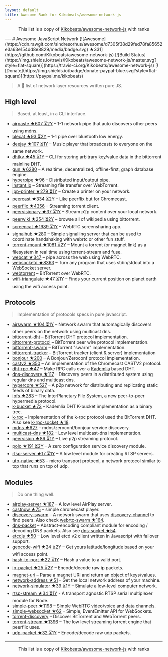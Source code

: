 ```yaml
---
layout: default
title: Awesome Rank for Kikobeats/awesome-network-js
---
```


<p align="center">
	This list is a copy of <a href="https://github.com/Kikobeats/awesome-network-js">Kikobeats/awesome-network-js</a> with ranks
</p>
---
# Awesome JavaScript Network [![Awesome](https://cdn.rawgit.com/sindresorhus/awesome/d7305f38d29fed78fa85652e3a63e154dd8e8829/media/badge.svg) ★331](https://github.com/Kikobeats/awesome-network-js) [![Build Status](https://img.shields.io/travis/Kikobeats/awesome-network-js/master.svg?style=flat-square)](https://travis-ci.org/Kikobeats/awesome-network-js) [![Donate](https://img.shields.io/badge/donate-paypal-blue.svg?style=flat-square)](https://paypal.me/kikobeats)

> A 🎩 list of network layer resources written pure JS.

## High level

> Based, at least, in a CLI interface.

* [airpaste ★607 ⏳2Y](https://github.com/mafintosh/airpaste) – 1-1 network pipe that auto discovers other peers using mdns.
* [blecat ★93 ⏳2Y](https://github.com/mafintosh/blecat) – 1-1 pipe over bluetooth low energy.
* [deejay ★107 ⏳1Y](https://github.com/mafintosh/deejay) – Music player that broadcasts to everyone on the same network.
* [dhtkv ★45 ⏳1Y](https://github.com/maxogden/dhtkv) – CLI for storing arbitrary key/value data in the bittorrent mainline DHT.
* [gun ★6280](https://github.com/amark/gun) – A realtime, decentralized, offline-first, graph database engine.
* [hyperpipe ★96](https://github.com/mafintosh/hyperpipe) – Distributed input/output pipe.
* [instant.io](https://github.com/feross/instant.io) – Streaming file transfer over WebTorrent.
* [ipp-printer ★279 ⏳1Y](https://github.com/watson/ipp-printer) – Create a printer on your network.
* [peercast ★334 ⏳2Y](https://github.com/mafintosh/peercast) – Like peerflix but for Chromecast.
* [peerflix ★4356](https://github.com/mafintosh/peerflix) – Streaming torrent client.
* [peervisionary ★37 ⏳1Y](https://github.com/mafintosh/peervisionary) – Stream p2p content over your local network.
* [peerwiki ★254 ⏳2Y](https://github.com/mafintosh/peerwiki) – browse all of wikipedia using bittorrent.
* [screencat ★1989 ⏳1Y](https://github.com/maxogden/screencat) – WebRTC screensharing app.
* [signalhub ★280](https://github.com/mafintosh/signalhub) – Simple signalling server that can be used to coordinate handshaking with webrtc or other fun stuff.
* [torrent-mount ★1081 ⏳2Y](https://github.com/mafintosh/torrent-mount) – Mount a torrent (or magnet link) as a filesystem in real time using torrent-stream and fuse.
* [webcat ★347](https://github.com/mafintosh/webcat) – pipe across the web using WebRTC.
* [websocketd ★8363](https://github.com/joewalnes/websocketd) – Turn any program that uses stdin/stdout into a WebSocket server.
* [webtorrent](https://github.com/feross/webtorrent) – BitTorrent over WebRTC.
* [wifi-triangulate ★47 ⏳1Y](https://github.com/watson/wifi-triangulate) – Finds your current position on planet earth using the wifi access point.

## Protocols

> Implementation of protocols specs in pure javascript.

* [airswarm ★104 ⏳1Y](https://github.com/mafintosh/airswarm) – Network swarm that automagically discovers other peers on the network using multicast dns.
* [bittorrent-dht](https://github.com/feross/bittorrent-dht) – BitTorrent DHT protocol implementation.
* [bittorrent-protocol](https://github.com/feross/bittorrent-protocol) – BitTorrent peer wire protocol implementation.
* [bittorrent-swarm](https://github.com/feross/bittorrent-swarm) – BitTorrent "swarm" implementation.
* [bittorrent-tracker](https://github.com/feross/bittorrent-tracker) – BitTorrent tracker (client & server) implementation
* [bonjour ★200](https://github.com/watson/bonjour) – A Bonjour/Zeroconf protocol implementation.
* [castv2 ★350](https://github.com/thibauts/node-castv2) – An implementation of the Chromecast CASTV2 protocol.
* [dht-rpc ★47](https://github.com/mafintosh/dht-rpc) – Make RPC calls over a [Kademlia](https://pdos.csail.mit.edu/~petar/papers/maymounkov-kademlia-lncs.pdf) based DHT.
* [dns-discovery ★117](https://github.com/mafintosh/dns-discovery) – Discovery peers in a distributed system using regular dns and multicast dns.
* [hypercore ★527](https://github.com/mafintosh/hypercore) – A p2p network for distributing and replicating static feeds of binary data.
* [ipfs ★283](https://github.com/ipfs/js-ipfs-api) – The InterPlanetary File System, a new peer-to-peer hypermedia protocol.
* [k-bucket ★73](https://github.com/tristanls/k-bucket) – Kademlia DHT K-bucket implementation as a binary tree.
* [k-rpc](https://github.com/mafintosh/k-rpc) – Implementation of the k-rpc protocol used the BitTorrent DHT. Also see [k-rpc-socket ★18](https://github.com/mafintosh/k-rpc-socket).
* [mdns ★627](https://github.com/agnat/node_mdns) – mdns/zeroconf/bonjour service discovery.
* [multicast-dns ★182](https://github.com/mafintosh/multicast-dns) – Low level multicast-dns implementation.
* [peervision ★86 ⏳1Y](https://github.com/mafintosh/peervision) – Live p2p streaming protocol.
* [polo ★191 ⏳2Y](https://github.com/mafintosh/polo) – A zero configuration service discovery module.
* [rtsp-server ★17 ⏳1Y](https://github.com/watson/rtsp-server) – A low level module for creating RTSP servers.
* [utp-native ★53](https://github.com/mafintosh/utp-native) – micro transport protocol, a network protocol similar to tcp that runs on top of udp.

## Modules

> Do one thing well.

* [airplay-server ★187](https://github.com/watson/airplay-server) – A low level AirPlay server.
* [castnow ★75](https://github.com/xat/chromecast-player) – simple chromecast player.
* [discovery-swarm](https://github.com/mafintosh/discovery-swarm) – A network swarm that uses [discovery-channel](https://github.com/maxogden/discovery-channel) to find peers. Also check [webrtc-swarm ★164](https://github.com/mafintosh/webrtc-swarm).
* [dns-packet](https://github.com/mafintosh/dns-packet) – Abstract-encoding compliant module for encoding / decoding DNS packets. Also see [dns-socket ★54](https://github.com/mafintosh/dns-socket).
* [etcdjs ★50](https://github.com/mafintosh/etcdjs) – Low level etcd v2 client written in Javascript with failover support.
* [geocode-wifi ★24 ⏳2Y](https://github.com/watson/geocode-wifi) – Get yours latitude/longitude based on your wifi access point.
* [hash-to-port ★22 ⏳1Y](https://github.com/mafintosh/hash-to-port) – Hash a value to a valid port.
* [ip-packet ★25 ⏳2Y](https://github.com/mafintosh/ip-packet) – Encode/decode raw ip packets.
* [magnet-uri](https://github.com/feross/magnet-uri) – Parse a magnet URI and return an object of keys/values.
* [network-address ★51](https://github.com/mafintosh/network-address) – Get the local network address of your machine.
* [network-simulator ★39 ⏳1Y](https://github.com/substack/network-simulator) – Simulate a low-level computer network.
* [rtsp-stream ★34 ⏳1Y](https://github.com/watson/rtsp-stream) - A transport agnostic RTSP serial multiplexer module for Node.
* [simple-peer ★1198](https://github.com/feross/simple-peer) – Simple WebRTC video/voice and data channels.
* [simple-websocket ★62](https://github.com/feross/simple-websocket) – Simple, EventEmitter API for WebSockets.
* [torrent-discovery](https://github.com/feross/torrent-discovery) – Discover BitTorrent and WebTorrent peers.
* [torrent-stream ★1396](https://github.com/mafintosh/torrent-stream) – The low level streaming torrent engine that peerflix uses.
* [udp-packet ★32 ⏳1Y](https://github.com/substack/udp-packet) – Encode/decode raw udp packets.
---
<p align="center">
	This list is a copy of <a href="https://github.com/Kikobeats/awesome-network-js">Kikobeats/awesome-network-js</a> with ranks
</p>

